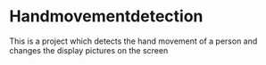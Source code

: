 # Handmovementdetection
This is a project which detects the hand movement of a person and changes the display pictures on the screen
